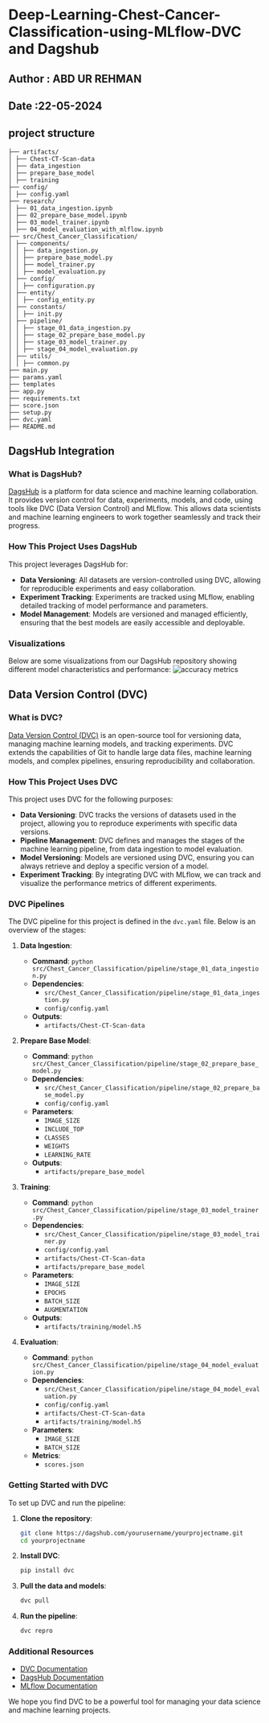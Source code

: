 # Deep-Learning-Chest-Cancer-Classification-using-MLflow-DVC and Dagshub

## Author : ABD UR REHMAN

## Date :22-05-2024

## project structure

``` 
├── artifacts/
│ ├── Chest-CT-Scan-data
│ ├── data_ingestion
│ ├── prepare_base_model
│ ├── training
├── config/
│ ├── config.yaml
├── research/
│ ├── 01_data_ingestion.ipynb
│ ├── 02_prepare_base_model.ipynb
│ ├── 03_model_trainer.ipynb
│ ├── 04_model_evaluation_with_mlflow.ipynb
├── src/Chest_Cancer_Classification/
│ ├── components/
│ │ ├── data_ingestion.py
│ │ ├── prepare_base_model.py
│ │ ├── model_trainer.py
│ │ ├── model_evaluation.py
│ ├── config/
│ │ ├── configuration.py
│ ├── entity/
│ │ ├── config_entity.py
│ ├── constants/
│ │ ├── init.py
│ ├── pipeline/
│ │ ├── stage_01_data_ingestion.py
│ │ ├── stage_02_prepare_base_model.py
│ │ ├── stage_03_model_trainer.py
│ │ ├── stage_04_model_evaluation.py
│ ├── utils/
│ │ ├── common.py
├── main.py
├── params.yaml
├── templates
├── app.py
├── requirements.txt
├── score.json
├── setup.py
├── dvc.yaml
├── README.md
```

## DagsHub Integration

### What is DagsHub?

[DagsHub](https://dagshub.com/) is a platform for data science and machine learning collaboration. It provides version control for data, experiments, models, and code, using tools like DVC (Data Version Control) and MLflow. This allows data scientists and machine learning engineers to work together seamlessly and track their progress.

### How This Project Uses DagsHub

This project leverages DagsHub for:

- **Data Versioning**: All datasets are version-controlled using DVC, allowing for reproducible experiments and easy collaboration.
- **Experiment Tracking**: Experiments are tracked using MLflow, enabling detailed tracking of model performance and parameters.
- **Model Management**: Models are versioned and managed efficiently, ensuring that the best models are easily accessible and deployable.

### Visualizations

Below are some visualizations from our DagsHub repository showing different model characteristics and performance:
![accuracy metrics](https://github.com/data-scientist718/Deep-Learning-Chest-Cancer-Classification-using-MLflow-DVC/assets/49375888/a2cdfbb0-1f17-4d9d-bb92-e414a8e51609)

## Data Version Control (DVC)

### What is DVC?

[Data Version Control (DVC)](https://dvc.org/) is an open-source tool for versioning data, managing machine learning models, and tracking experiments. DVC extends the capabilities of Git to handle large data files, machine learning models, and complex pipelines, ensuring reproducibility and collaboration.

### How This Project Uses DVC

This project uses DVC for the following purposes:

- **Data Versioning**: DVC tracks the versions of datasets used in the project, allowing you to reproduce experiments with specific data versions.
- **Pipeline Management**: DVC defines and manages the stages of the machine learning pipeline, from data ingestion to model evaluation.
- **Model Versioning**: Models are versioned using DVC, ensuring you can always retrieve and deploy a specific version of a model.
- **Experiment Tracking**: By integrating DVC with MLflow, we can track and visualize the performance metrics of different experiments.

### DVC Pipelines

The DVC pipeline for this project is defined in the `dvc.yaml` file. Below is an overview of the stages:

1. **Data Ingestion**:
    - **Command**: `python src/Chest_Cancer_Classification/pipeline/stage_01_data_ingestion.py`
    - **Dependencies**:
        - `src/Chest_Cancer_Classification/pipeline/stage_01_data_ingestion.py`
        - `config/config.yaml`
    - **Outputs**:
        - `artifacts/Chest-CT-Scan-data`

2. **Prepare Base Model**:
    - **Command**: `python src/Chest_Cancer_Classification/pipeline/stage_02_prepare_base_model.py`
    - **Dependencies**:
        - `src/Chest_Cancer_Classification/pipeline/stage_02_prepare_base_model.py`
        - `config/config.yaml`
    - **Parameters**:
        - `IMAGE_SIZE`
        - `INCLUDE_TOP`
        - `CLASSES`
        - `WEIGHTS`
        - `LEARNING_RATE`
    - **Outputs**:
        - `artifacts/prepare_base_model`

3. **Training**:
    - **Command**: `python src/Chest_Cancer_Classification/pipeline/stage_03_model_trainer.py`
    - **Dependencies**:
        - `src/Chest_Cancer_Classification/pipeline/stage_03_model_trainer.py`
        - `config/config.yaml`
        - `artifacts/Chest-CT-Scan-data`
        - `artifacts/prepare_base_model`
    - **Parameters**:
        - `IMAGE_SIZE`
        - `EPOCHS`
        - `BATCH_SIZE`
        - `AUGMENTATION`
    - **Outputs**:
        - `artifacts/training/model.h5`

4. **Evaluation**:
    - **Command**: `python src/Chest_Cancer_Classification/pipeline/stage_04_model_evaluation.py`
    - **Dependencies**:
        - `src/Chest_Cancer_Classification/pipeline/stage_04_model_evaluation.py`
        - `config/config.yaml`
        - `artifacts/Chest-CT-Scan-data`
        - `artifacts/training/model.h5`
    - **Parameters**:
        - `IMAGE_SIZE`
        - `BATCH_SIZE`
    - **Metrics**:
        - `scores.json`

### Getting Started with DVC

To set up DVC and run the pipeline:

1. **Clone the repository**:

    ```sh
    git clone https://dagshub.com/yourusername/yourprojectname.git
    cd yourprojectname
    ```

2. **Install DVC**:

    ```sh
    pip install dvc
    ```

3. **Pull the data and models**:

    ```sh
    dvc pull
    ```

4. **Run the pipeline**:

    ```sh
    dvc repro
    ```

### Additional Resources

- [DVC Documentation](https://dvc.org/doc)
- [DagsHub Documentation](https://dagshub.com/docs/)
- [MLflow Documentation](https://www.mlflow.org/docs/latest/index.html)

We hope you find DVC to be a powerful tool for managing your data science and machine learning projects.

